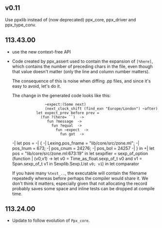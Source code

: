 ## v0.11

Use ppxlib instead of (now deprecated) ppx\_core, ppx\_driver and
ppx\_type\_conv.

## 113.43.00

- use the new context-free API

- Code created by ppx_assert used to contain the expansion of
  `[%here]`, which contains the number of preceding chars in the file,
  even though that value doesn't matter (only the line and column
  number matters).

  The consequence of this is noise when diffing .pp files, and since it's easy to avoid,
  let's do it.

  The change in the generated code looks like this:

                     ~expect:(Some next)
                     (next_clock_shift (find_exn "Europe/London") ~after)
                 let expect_prev before prev =
                   (fun ?(here= ``)  ->
                      fun ?message  ->
                        fun ?equal  ->
                          fun ~expect  ->
                            fun got  ->
    -|                        let pos =
    -|                          {
    -|                            Lexing.pos_fname = "lib/core/src/zone.ml";
    -|                            pos_lnum = 673;
    -|                            pos_cnum = 24276;
    -|                            pos_bol = 24257
    -|                          } in
    +|                        let pos = "lib/core/src/zone.ml:673:19" in
                              let sexpifier =
                                sexp_of_option
                                  (function
                                   | (v0,v1) ->
                                       let v0 = Time_as_float.sexp_of_t v0
                                       and v1 = Span.sexp_of_t v1 in
                                       Sexplib.Sexp.List `v0; v1`) in
                              let comparator

  If you have many `%test_..`, the executable will contain the
  filename repeatedly whereas before perhaps the compiler would share
  it. We don't think it matters, especially given that not allocating
  the record probably saves some space and inline tests can be dropped
  at compile time.

## 113.24.00

- Update to follow evolution of `Ppx_core`.
